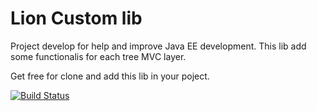 # Lion Custom lib

Project develop for help and improve Java EE development. This lib add some functionalis for each tree MVC layer.

Get free for clone and add this lib in your poject.

[![Build Status](https://travis-ci.org/LeoCBS/lion.svg?branch=master)](https://travis-ci.org/LeoCBS/lion)
